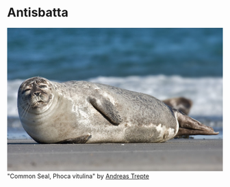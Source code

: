 # Antisbatta

![Foca Focosa](/doc/gfx/1200px-Common_Seal_Phoca_vitulina-Andreas-Trepte-www.photo-natur.net.jpg)
"Common Seal, Phoca vitulina" by [Andreas Trepte](www.photo-natur.net)
